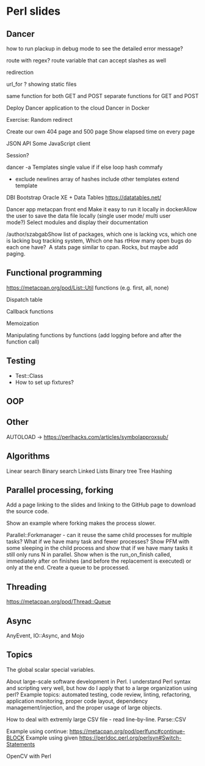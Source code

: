 # Perl slides


## Dancer
  how to run plackup in debug mode to see the detailed error message?

route with regex?
route variable that can accept slashes as well

redirection

url_for ?
showing static
files

same function for both GET and POST
separate functions for GET and POST

Deploy Dancer application to the cloud
Dancer in Docker

Exercise: Random redirect

Create our own 404 page and 500 page
Show elapsed time on every page

JSON API
Some JavaScript client

Session?

dancer -a
Templates
   single value
   if
   if else
   loop
   hash
   commafy
   - exclude newlines
   array of hashes
   include other templates
   extend template

DBI
Bootstrap
Oracle XE + Data Tables  https://datatables.net/


Dancer app metacpan front end
Make it easy to run it locally in dockerAllow the user to save the data file locally (single user mode/ multi user mode?) Select modules and display their documentation

/author/szabgabShow list of packages, which one is lacking vcs, which one is lacking bug tracking system, Which one has rtHow many open bugs do each one have? 
A stats page similar to cpan. Rocks, but maybe add paging. 


## Functional programming

https://metacpan.org/pod/List::Util    functions (e.g. first, all, none)

Dispatch table

Callback functions

Memoization

Manipulating functions by functions (add logging before and after the function call)


## Testing

- Test::Class
- How to set up fixtures? 


## OOP


## Other

AUTOLOAD -> https://perlhacks.com/articles/symbolapproxsub/

## Algorithms

Linear search
Binary search
Linked Lists
Binary tree
Tree
Hashing


## Parallel processing, forking

Add a page linking to the slides and linking to the GitHub page to download the source code.

Show an example where forking makes the process slower.

Parallel::Forkmanager - can it reuse the same child processes for multiple tasks?
What if we have many task and fewer processes?
Show PFM with some sleeping in the child process and show that if we have
many tasks it still only runs N in parallel.
Show when is the run_on_finish called, immediately after on finishes (and before the replacement is executed)
or only at the end.
Create a queue to be processed.

## Threading

https://metacpan.org/pod/Thread::Queue

## Async

AnyEvent, IO::Async, and Mojo


## Topics

The global scalar special variables.

About large-scale software development in Perl. I understand Perl syntax and scripting very well, but how do I apply that to a large organization using perl?
Example topics: automated testing, code review, linting, refactoring, application monitoring, proper code layout, dependency management/injection, and the proper usage of large objects.

How to deal with extremly large CSV file - read line-by-line.
Parse::CSV

Example using continue: https://metacpan.org/pod/perlfunc#continue-BLOCK
Example using given https://perldoc.perl.org/perlsyn#Switch-Statements


OpenCV with Perl


